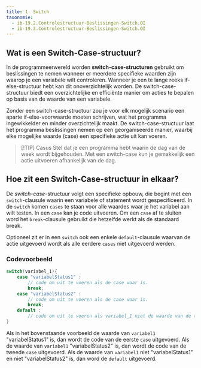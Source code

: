 ```yaml
---
title: 1. Switch
taxonomie:
  - ib-19.2.Controlestructuur-Beslissingen-Switch.OI
  - ib-19.3.Controlestructuur-Beslissingen-Switch.OI
---
```


## Wat is een Switch-Case-structuur?
In de programmeerwereld worden **switch-case-structuren** gebruikt om beslissingen te nemen wanneer er meerdere specifieke waarden zijn waarop je een variabele wilt controleren. Wanneer je een te lange reeks if-else-structuur hebt kan dit onoverzichtelijk worden. De switch-case-structuur biedt een overzichtelijke en efficiënte manier om acties te bepalen op basis van de waarde van een variabele.

Zonder een switch-case-structuur zou je voor elk mogelijk scenario een aparte if-else-voorwaarde moeten schrijven, wat het programma ingewikkelder en minder overzichtelijk maakt. De switch-case-structuur laat het programma beslissingen nemen op een georganiseerde manier, waarbij elke mogelijke waarde (case) een specifieke actie uit kan voeren.


> [!TIP] Casus
> Stel dat je een programma hebt waarin de dag van de week wordt bijgehouden. Met een switch-case kun je gemakkelijk een actie uitvoeren afhankelijk van de dag.

## Hoe zit een Switch-Case-structuur in elkaar?
De *switch-case*-structuur volgt een specifieke opbouw, die begint met een `switch`-clausule waarin een variabele of statement wordt gespecificeerd. In de `switch` komen `cases` te staan voor alle waardes waar je het variabel aan wilt testen. In een `case` kan je code uitvoeren. Om een `case` af te sluiten word het `break`-clausule gebruikt die hetzelfde werkt als de standaard break. 

Optioneel zit er in een `switch` ook een enkele `default`-clausule waarvan de actie uitgevoerd wordt als alle eerdere `cases` niet uitgevoerd werden.

### Codevoorbeeld
```C#
switch(variabel_1){
	case "variabelStatus1" :
	    // code om uit te voeren als de case waar is.
	    break;
	case "variabelStatus2" :
	    // code om uit te voeren als de case waar is.
		break;
	default :
		// code om uit te voeren als variabel_1 niet de waarde van de cases bevat.
}
```

Als in het bovenstaande voorbeeld de waarde van `variabel1` "variabelStatus1" is, dan wordt de code van de eerste `case` uitgevoerd. 
Als de waarde van `variabel1`  "variabelStatus2" is, dan wordt de code van de tweede `case` uitgevoerd. 
Als de waarde van `variabel1` niet "variabelStatus1" en niet "variabelStatus2" is, dan word de `default` uitgevoerd.
